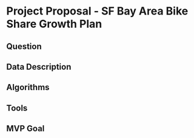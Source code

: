 # Project Proposal - SF Bay Area Bike Share Growth Plan

## Question


## Data Description

## Algorithms


## Tools


## MVP Goal

